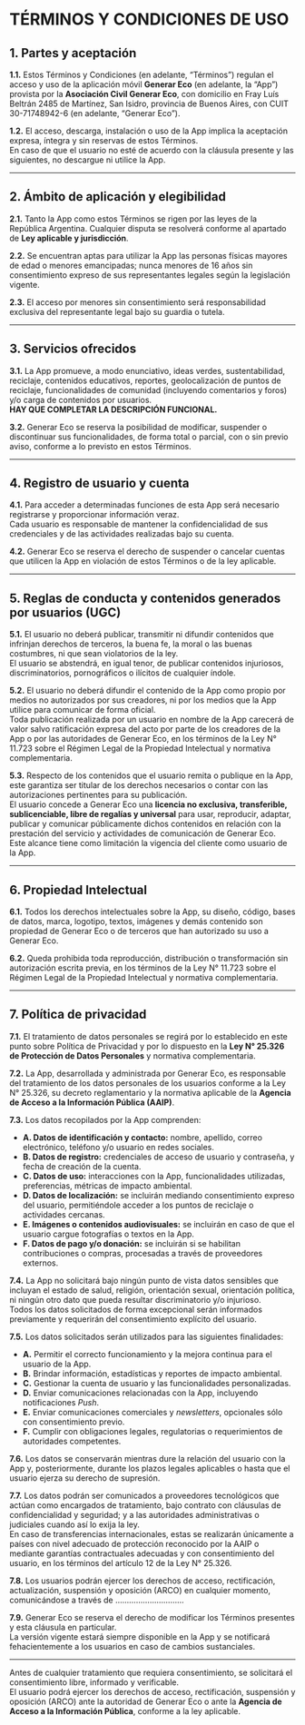 # TÉRMINOS Y CONDICIONES DE USO

## 1. Partes y aceptación

**1.1.** Estos Términos y Condiciones (en adelante, “Términos”) regulan el acceso y uso de la aplicación móvil **Generar Eco** (en adelante, la “App”) provista por la **Asociación Civil Generar Eco**, con domicilio en Fray Luís Beltrán 2485 de Martínez, San Isidro, provincia de Buenos Aires, con CUIT 30-71748942-6 (en adelante, “Generar Eco”).

**1.2.** El acceso, descarga, instalación o uso de la App implica la aceptación expresa, íntegra y sin reservas de estos Términos.  
En caso de que el usuario no esté de acuerdo con la cláusula presente y las siguientes, no descargue ni utilice la App.

---

## 2. Ámbito de aplicación y elegibilidad

**2.1.** Tanto la App como estos Términos se rigen por las leyes de la República Argentina. Cualquier disputa se resolverá conforme al apartado de **Ley aplicable y jurisdicción**.

**2.2.** Se encuentran aptas para utilizar la App las personas físicas mayores de edad o menores emancipadas; nunca menores de 16 años sin consentimiento expreso de sus representantes legales según la legislación vigente.

**2.3.** El acceso por menores sin consentimiento será responsabilidad exclusiva del representante legal bajo su guardia o tutela.

---

## 3. Servicios ofrecidos

**3.1.** La App promueve, a modo enunciativo, ideas verdes, sustentabilidad, reciclaje, contenidos educativos, reportes, geolocalización de puntos de reciclaje, funcionalidades de comunidad (incluyendo comentarios y foros) y/o carga de contenidos por usuarios.  
**HAY QUE COMPLETAR LA DESCRIPCIÓN FUNCIONAL.**

**3.2.** Generar Eco se reserva la posibilidad de modificar, suspender o discontinuar sus funcionalidades, de forma total o parcial, con o sin previo aviso, conforme a lo previsto en estos Términos.

---

## 4. Registro de usuario y cuenta

**4.1.** Para acceder a determinadas funciones de esta App será necesario registrarse y proporcionar información veraz.  
Cada usuario es responsable de mantener la confidencialidad de sus credenciales y de las actividades realizadas bajo su cuenta.

**4.2.** Generar Eco se reserva el derecho de suspender o cancelar cuentas que utilicen la App en violación de estos Términos o de la ley aplicable.

---

## 5. Reglas de conducta y contenidos generados por usuarios (UGC)

**5.1.** El usuario no deberá publicar, transmitir ni difundir contenidos que infrinjan derechos de terceros, la buena fe, la moral o las buenas costumbres, ni que sean violatorios de la ley.  
El usuario se abstendrá, en igual tenor, de publicar contenidos injuriosos, discriminatorios, pornográficos o ilícitos de cualquier índole.

**5.2.** El usuario no deberá difundir el contenido de la App como propio por medios no autorizados por sus creadores, ni por los medios que la App utilice para comunicar de forma oficial.  
Toda publicación realizada por un usuario en nombre de la App carecerá de valor salvo ratificación expresa del acto por parte de los creadores de la App o por las autoridades de Generar Eco, en los términos de la Ley N° 11.723 sobre el Régimen Legal de la Propiedad Intelectual y normativa complementaria.

**5.3.** Respecto de los contenidos que el usuario remita o publique en la App, este garantiza ser titular de los derechos necesarios o contar con las autorizaciones pertinentes para su publicación.  
El usuario concede a Generar Eco una **licencia no exclusiva, transferible, sublicenciable, libre de regalías y universal** para usar, reproducir, adaptar, publicar y comunicar públicamente dichos contenidos en relación con la prestación del servicio y actividades de comunicación de Generar Eco.  
Este alcance tiene como limitación la vigencia del cliente como usuario de la App.

---

## 6. Propiedad Intelectual

**6.1.** Todos los derechos intelectuales sobre la App, su diseño, código, bases de datos, marca, logotipo, textos, imágenes y demás contenido son propiedad de Generar Eco o de terceros que han autorizado su uso a Generar Eco.

**6.2.** Queda prohibida toda reproducción, distribución o transformación sin autorización escrita previa, en los términos de la Ley N° 11.723 sobre el Régimen Legal de la Propiedad Intelectual y normativa complementaria.

---

## 7. Política de privacidad

**7.1.** El tratamiento de datos personales se regirá por lo establecido en este punto sobre Política de Privacidad y por lo dispuesto en la **Ley N° 25.326 de Protección de Datos Personales** y normativa complementaria.

**7.2.** La App, desarrollada y administrada por Generar Eco, es responsable del tratamiento de los datos personales de los usuarios conforme a la Ley N° 25.326, su decreto reglamentario y la normativa aplicable de la **Agencia de Acceso a la Información Pública (AAIP)**.

**7.3.** Los datos recopilados por la App comprenden:

- **A. Datos de identificación y contacto:** nombre, apellido, correo electrónico, teléfono y/o usuario en redes sociales.
- **B. Datos de registro:** credenciales de acceso de usuario y contraseña, y fecha de creación de la cuenta.
- **C. Datos de uso:** interacciones con la App, funcionalidades utilizadas, preferencias, métricas de impacto ambiental.
- **D. Datos de localización:** se incluirán mediando consentimiento expreso del usuario, permitiéndole acceder a los puntos de reciclaje o actividades cercanas.
- **E. Imágenes o contenidos audiovisuales:** se incluirán en caso de que el usuario cargue fotografías o textos en la App.
- **F. Datos de pago y/o donación:** se incluirán si se habilitan contribuciones o compras, procesadas a través de proveedores externos.

**7.4.** La App no solicitará bajo ningún punto de vista datos sensibles que incluyan el estado de salud, religión, orientación sexual, orientación política, ni ningún otro dato que pueda resultar discriminatorio y/o injurioso.  
Todos los datos solicitados de forma excepcional serán informados previamente y requerirán del consentimiento explícito del usuario.

**7.5.** Los datos solicitados serán utilizados para las siguientes finalidades:

- **A.** Permitir el correcto funcionamiento y la mejora continua para el usuario de la App.
- **B.** Brindar información, estadísticas y reportes de impacto ambiental.
- **C.** Gestionar la cuenta de usuario y las funcionalidades personalizadas.
- **D.** Enviar comunicaciones relacionadas con la App, incluyendo notificaciones _Push_.
- **E.** Enviar comunicaciones comerciales y _newsletters_, opcionales sólo con consentimiento previo.
- **F.** Cumplir con obligaciones legales, regulatorias o requerimientos de autoridades competentes.

**7.6.** Los datos se conservarán mientras dure la relación del usuario con la App y, posteriormente, durante los plazos legales aplicables o hasta que el usuario ejerza su derecho de supresión.

**7.7.** Los datos podrán ser comunicados a proveedores tecnológicos que actúan como encargados de tratamiento, bajo contrato con cláusulas de confidencialidad y seguridad; y a las autoridades administrativas o judiciales cuando así lo exija la ley.  
En caso de transferencias internacionales, estas se realizarán únicamente a países con nivel adecuado de protección reconocido por la AAIP o mediante garantías contractuales adecuadas y con consentimiento del usuario, en los términos del artículo 12 de la Ley N° 25.326.

**7.8.** Los usuarios podrán ejercer los derechos de acceso, rectificación, actualización, suspensión y oposición (ARCO) en cualquier momento, comunicándose a través de …………………………

**7.9.** Generar Eco se reserva el derecho de modificar los Términos presentes y esta cláusula en particular.  
La versión vigente estará siempre disponible en la App y se notificará fehacientemente a los usuarios en caso de cambios sustanciales.

---

Antes de cualquier tratamiento que requiera consentimiento, se solicitará el consentimiento libre, informado y verificable.  
El usuario podrá ejercer los derechos de acceso, rectificación, suspensión y oposición (ARCO) ante la autoridad de Generar Eco o ante la **Agencia de Acceso a la Información Pública**, conforme a la ley aplicable.
